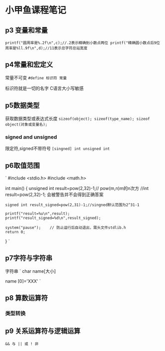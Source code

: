 # 小甲鱼课程笔记

## p3 变量和常量
`
printf("圆周率是%.2f\n",c);//.2表示精确到小数点两位
printf("精确圆小数点后9位周率是%ll.9f\n",d);//11表示总字符总站宽度
`

## p4常量和宏定义
常量不可变
`#define 标识符 常量`

标识符就是一切的名字
C语言大小写敏感

## p5数据类型
获取数据类型或表达式长度
`
sizeof(object);
sizeof(type_name);
sizeof object(对象或变量名);
`

### signed and unsigned
限定符,signed不带符号
`
[singned] int
unsigned int
`

## p6取值范围
`
#include <stdio.h>
#include <math.h>

int main()
{
    unsigned int result=pow(2,32)-1;// pow(m,n)m的n次方
    //int result=pow(2,32)-1; 会被警告并不会得到正确答案

    signed int result_signed=pow(2,31)-1;//singned默认范围为2^31-1

    printf("result=%u\n",result);
    printf("result_signed=%d\n",result_signed);
    
    system("pause");    // 防止运行后自动退出，需头文件stdlib.h
    return 0;
}
`

## p7字符与字符串
字符串
`
char name[大小]

name [0]='XXX'
`

## p8 算数运算符
### 类型转换

## p9 关系运算符与逻辑运算
`&& 与
|| 或
! 非`
